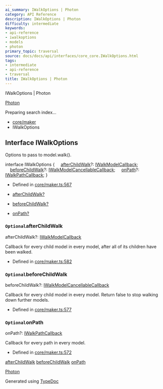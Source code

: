 ```yaml
---
ai_summary: IWalkOptions | Photon
category: API Reference
description: IWalkOptions | Photon
difficulty: intermediate
keywords:
- api-reference
- iwalkoptions
- models
- photon
primary_topic: traversal
source: docs/docs/api/interfaces/core_core.IWalkOptions.html
tags:
- intermediate
- api-reference
- traversal
title: IWalkOptions | Photon
---
```

IWalkOptions | Photon

[Photon](../index.md)

Preparing search index...

* [core/maker](../modules/core_maker.md)
* IWalkOptions

## Interface IWalkOptions

Options to pass to model.walk().

interface IWalkOptions {
    [afterChildWalk](#optionalafterchildwalk)?: [IWalkModelCallback](core_maker.IWalkModelCallback.md);
    [beforeChildWalk](#optionalbeforechildwalk)?: [IWalkModelCancellableCallback](core_maker.IWalkModelCancellableCallback.md);
    [onPath](#optionalonpath)?: [IWalkPathCallback](core_maker.IWalkPathCallback.md);
}

* Defined in [core/maker.ts:567](https://github.com/mwhite454/photon/blob/main/packages/photon/src/core/maker.ts#L567)

* [afterChildWalk?](#optionalafterchildwalk)
* [beforeChildWalk?](#optionalbeforechildwalk)
* [onPath?](#optionalonpath)

### `Optional`afterChildWalk

afterChildWalk?: [IWalkModelCallback](core_maker.IWalkModelCallback.md)

Callback for every child model in every model, after all of its children have been walked.

* Defined in [core/maker.ts:582](https://github.com/mwhite454/photon/blob/main/packages/photon/src/core/maker.ts#L582)

### `Optional`beforeChildWalk

beforeChildWalk?: [IWalkModelCancellableCallback](core_maker.IWalkModelCancellableCallback.md)

Callback for every child model in every model. Return false to stop walking down further models.

* Defined in [core/maker.ts:577](https://github.com/mwhite454/photon/blob/main/packages/photon/src/core/maker.ts#L577)

### `Optional`onPath

onPath?: [IWalkPathCallback](core_maker.IWalkPathCallback.md)

Callback for every path in every model.

* Defined in [core/maker.ts:572](https://github.com/mwhite454/photon/blob/main/packages/photon/src/core/maker.ts#L572)

[afterChildWalk](#optionalafterchildwalk)
[beforeChildWalk](#optionalbeforechildwalk)
[onPath](#optionalonpath)

[Photon](../index.md)

Generated using [TypeDoc](https://typedoc.org/)
